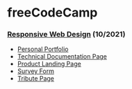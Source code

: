<h1>freeCodeCamp</h1>
<h3><a href="https://www.freecodecamp.org/certification/khalilagazal/responsive-web-design" target="_blank">Responsive Web Design</a> (10/2021)</h3>
<ul>
  <li><a href="https://github.com/khalilagazal/playground/tree/main/freecodecamp/portfolio-page" target="_blank">Personal Portfolio</a></li>
  <li><a href="https://github.com/khalilagazal/playground/tree/main/freecodecamp/documentation-page" target="_blank">Technical Documentation Page</a></li>
  <li><a href="https://github.com/khalilagazal/playground/tree/main/freecodecamp/landing-page" target="_blank">Product Landing Page</a></li>
  <li><a href="https://github.com/khalilagazal/playground/tree/main/freecodecamp/survey-form" target="_blank">Survey Form</a></li>  
  <li><a href="https://github.com/khalilagazal/playground/tree/main/freecodecamp/tribute-page" target="_blank">Tribute Page</a></li>  
</ul>
